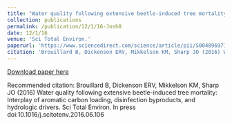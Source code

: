 ```yaml
---
title: "Water quality following extensive beetle-induced tree mortality: Interplay of aromatic carbon loading, disinfection byproducts, and hydrologic drivers"
collection: publications
permalink: /publication/12/1/16-Josh8
date: 12/1/16
venue: 'Sci Total Environ.'
paperurl: 'https://www.sciencedirect.com/science/article/pii/S0048969716312803?via%3Dihub'
citation: 'Brouillard B, Dickenson ERV, Mikkelson KM, Sharp JO (2016) Water quality following extensive beetle-induced tree mortality: Interplay of aromatic carbon loading, disinfection byproducts, and hydrologic drivers. Sci Total Environ. In press doi:10.1016/j.scitotenv.2016.06.106 '
---
```


<a href='https://www.sciencedirect.com/science/article/pii/S0048969716312803?via%3Dihub'>Download paper here</a>

Recommended citation: Brouillard B, Dickenson ERV, Mikkelson KM, Sharp JO (2016) Water quality following extensive beetle-induced tree mortality: Interplay of aromatic carbon loading, disinfection byproducts, and hydrologic drivers. Sci Total Environ. In press doi:10.1016/j.scitotenv.2016.06.106 